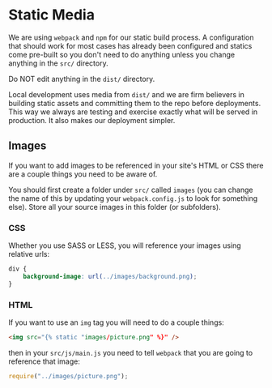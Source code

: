 # Static Media

We are using `webpack` and `npm` for our static build process. A configuration
that should work for most cases has already been configured and statics come
pre-built so you don't need to do anything unless you change anything in the
`src/` directory.

Do NOT edit anything in the `dist/` directory.

Local development uses media from `dist/` and we are firm believers in building
static assets and committing them to the repo before deployments. This way we
always are testing and exercise exactly what will be served in production. It
also makes our deployment simpler.

## Images

If you want to add images to be referenced in your site's HTML or CSS there are
a couple things you need to be aware of.

You should first create a folder under `src/` called `images` (you can change
the name of this by updating your `webpack.config.js` to look for something
else). Store all your source images in this folder (or subfolders).

### CSS

Whether you use SASS or LESS, you will reference your images using relative
urls:

```css
div {
    background-image: url(../images/background.png);
}
```

### HTML

If you want to use an `img` tag you will need to do a couple things:

```html
<img src="{% static "images/picture.png" %}" />
```

then in your `src/js/main.js` you need to tell `webpack` that you are going to
reference that image:

```js
require("../images/picture.png");
```
